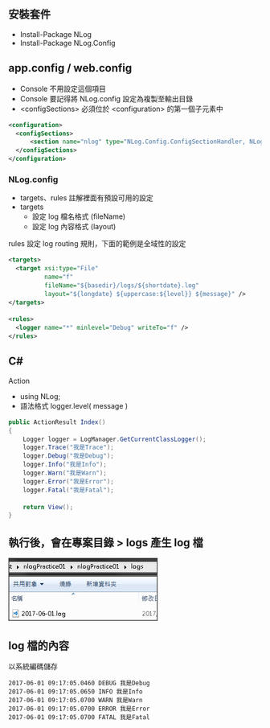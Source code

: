 

## 安裝套件
- Install-Package NLog
- Install-Package NLog.Config

## app.config / web.config
- Console 不用設定這個項目
- Console 要記得將 NLog.config 設定為複製至輸出目錄
- \<configSections> 必須位於 \<configuration> 的第一個子元素中

```xml
<configuration>
  <configSections>
      <section name="nlog" type="NLog.Config.ConfigSectionHandler, NLog" />
  </configSections>
</configuration>
```

### NLog.config
- targets、rules 註解裡面有預設可用的設定
- targets 
  - 設定 log 檔名格式 (fileName)
  - 設定 log 內容格式 (layout)

rules 設定 log routing 規則，下面的範例是全域性的設定
```xml
<targets>
  <target xsi:type="File" 
          name="f" 
          fileName="${basedir}/logs/${shortdate}.log"
          layout="${longdate} ${uppercase:${level}} ${message}" />
</targets>

<rules>
  <logger name="*" minlevel="Debug" writeTo="f" />
</rules>
```

## C#

Action
- using NLog;
- 語法格式 logger.level( message )

```csharp
public ActionResult Index()
{
    Logger logger = LogManager.GetCurrentClassLogger();
    logger.Trace("我是Trace");
    logger.Debug("我是Debug");
    logger.Info("我是Info");
    logger.Warn("我是Warn");
    logger.Error("我是Error");
    logger.Fatal("我是Fatal");

    return View();
}
```
## 執行後，會在專案目錄 > logs 產生 log 檔
![Alt text](_images/01.png)

## log 檔的內容
以系統編碼儲存

```
2017-06-01 09:17:05.0460 DEBUG 我是Debug
2017-06-01 09:17:05.0650 INFO 我是Info
2017-06-01 09:17:05.0700 WARN 我是Warn
2017-06-01 09:17:05.0700 ERROR 我是Error
2017-06-01 09:17:05.0700 FATAL 我是Fatal
```